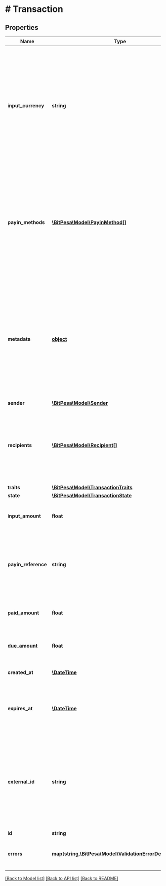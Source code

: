 # # Transaction

## Properties

Name | Type | Description | Notes
------------ | ------------- | ------------- | -------------
**input_currency** | **string** | The input currency describes what currency the transaction will be paid in (3-character alpha ISO 4217 currency format). For example if you wish to create an EUR to NGN transaction then input currency should be set to EUR. | 
**payin_methods** | [**\BitPesa\Model\PayinMethod[]**](PayinMethod.md) | Allows setting alternative collections, where funding the transaction is done through alternative means and not via account balance.  For more information please see [Collections from senders](https://github.com/bitpesa/api-documentation/blob/master/additional-features.md#collections-from-senders) in the API documentation | [optional] 
**metadata** | [**object**](.md) | Additional metadata to store on the transaction. If you widh to store your local transaction ID, you should add it here inside a &#x60;sendRef&#x60; field, and we will return this value back to you in the daily transaction reports. | [optional] 
**sender** | [**\BitPesa\Model\Sender**](Sender.md) |  | 
**recipients** | [**\BitPesa\Model\Recipient[]**](Recipient.md) | The details of where the payment should go. although transactions can support paying out multiple recipients, usually one is provided. | 
**traits** | [**\BitPesa\Model\TransactionTraits**](TransactionTraits.md) |  | [optional] 
**state** | [**\BitPesa\Model\TransactionState**](TransactionState.md) |  | [optional] 
**input_amount** | **float** | The amount that was requested in the input currency | [optional] 
**payin_reference** | **string** | The reference number that has to be provided in case the transaction is not funded through account balance | [optional] 
**paid_amount** | **float** | The amount that was already paid in to the transaction | [optional] 
**due_amount** | **float** | The amount needed to be paid in for the transaction to get funded | [optional] 
**created_at** | [**\DateTime**](\DateTime.md) | The time the transaction was created | [optional] 
**expires_at** | [**\DateTime**](\DateTime.md) | The latest time when the transaction has to be funded, otherwise it will be cancelled | [optional] 
**external_id** | **string** | Optional ID that is supplied by partner linking it to the partner&#39;s own Sender ID. Note: if present we will validate whether the sent ID is a duplicate in our system or not. | [optional] 
**id** | **string** |  | [optional] 
**errors** | [**map[string,\BitPesa\Model\ValidationErrorDescription[]]**](array.md) | The fields that have some problems and don&#39;t pass validation | [optional] 

[[Back to Model list]](../../README.md#documentation-for-models) [[Back to API list]](../../README.md#documentation-for-api-endpoints) [[Back to README]](../../README.md)


